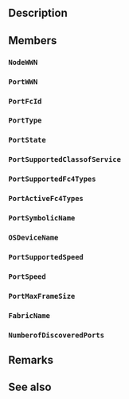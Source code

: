 ## Description

## Members

### `NodeWWN`

### `PortWWN`

### `PortFcId`

### `PortType`

### `PortState`

### `PortSupportedClassofService`

### `PortSupportedFc4Types`

### `PortActiveFc4Types`

### `PortSymbolicName`

### `OSDeviceName`

### `PortSupportedSpeed`

### `PortSpeed`

### `PortMaxFrameSize`

### `FabricName`

### `NumberofDiscoveredPorts`

## Remarks

## See also